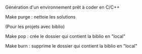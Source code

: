 Génération d'un environnement prêt à coder en C/C++

Make purge : nettoie les solutions

(Pour les projets avec biblio)

Make pop : crée le dossier qui contient la biblio en "local"

Make burn : supprime le dossier qui contient la biblio en "local"
